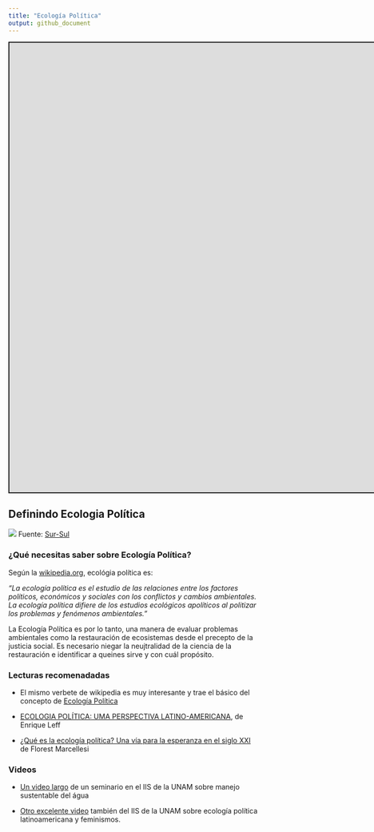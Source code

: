 ```yaml
---
title: "Ecología Política"
output: github_document
---
```


<script src="/rmarkdown-libs/fitvids/fitvids.min.js"></script>
<div class="shareagain" style="min-width:300px;margin:1em auto;">
<iframe src="https://ecoaplic.org/en/slides_aulas/restor_unam/01_ecol_politca.html#1" width="1600" height="900" style="border:2px solid currentColor;" loading="lazy" allowfullscreen></iframe>
<script>fitvids('.shareagain', {players: 'iframe'});</script>
</div>

## Definindo Ecologia Política

![](https://1.bp.blogspot.com/-mbFye_F8Upg/YQvGzPFEZOI/AAAAAAAA7c8/xdARNkeCaMI8zlBp_VQ-uaIXEklXZyHnQCLcBGAsYHQ/s320/ecolpol.jpg)
Fuente: [Sur-Sul](https://www.sul-sur.com/2021/08/notas-esquematicas-sobre-ecologia.html)

### ¿Qué necesitas saber sobre **Ecología Política**?

Según la [wikipedia.org](https://es.wikipedia.org/wiki/Ecolog%C3%ADa_pol%C3%ADtica), ecológia política es:

*“La ecología política es el estudio de las relaciones entre los factores políticos, económicos y sociales con los conflictos y cambios ambientales. La ecología política difiere de los estudios ecológicos apolíticos al politizar los problemas y fenómenos ambientales.”*

La Ecología Política es por lo tanto, una manera de evaluar problemas ambientales como la restauración de ecosistemas desde el precepto de la justicia social. Es necesario niegar la neujtralidad de la ciencia de la restauración e identificar a queines sirve y con cuál propósito.

### Lecturas recomenadadas

-   El mismo verbete de wikipedia es muy interesante y trae el básico del concepto de [Ecología Política](https://es.wikipedia.org/wiki/Ecolog%C3%ADa_pol%C3%ADtica)

-   [ECOLOGIA POLÍTICA: UMA PERSPECTIVA LATINO-AMERICANA](http://dx.doi.org/10.5380/dma.v35i0.44381), de Enrique Leff

-   [¿Qué es la ecología política? Una vía para la esperanza en el siglo XXI](https://we.riseup.net/assets/568565/ecopol.pdf) de Florest Marcellesi

### Videos

-   [Un video largo](https://youtu.be/w4JF1pEdr5w) de un seminario en el IIS de la UNAM sobre manejo sustentable del água

-   [Otro excelente video](https://youtu.be/uHia9YkVi1Q) también del IIS de la UNAM sobre ecología política latinoamericana y feminismos.
